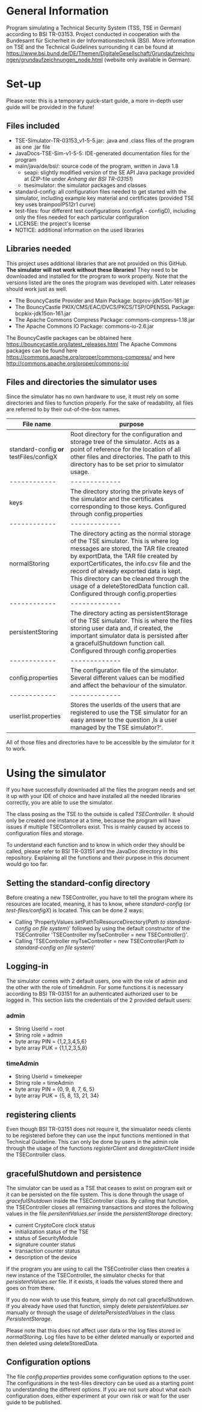 # General Information
Program simulating a Technical Security System (TSS, TSE in German) according to BSI TR-03153.
Project conducted in cooperation with the Bundesamt für Sicherheit in der Informationstechnik (BSI).
More information on TSE and the Technical Guidelines surrounding it can be found at https://www.bsi.bund.de/DE/Themen/DigitaleGesellschaft/Grundaufzeichnungen/grundaufzeichnungen_node.html  (website only available in German).

# Set-up
Please note: this is a temporary quick-start guide, a more in-depth user guide will be provided in the future!

## Files included
* TSE-Simulator-TR-03153_v1-5-5.jar: .java and .class files of the program as one .jar file
* JavaDocs-TSE-Sim-v1-5-5: IDE-generated documentation files for the program
* main/java/de/bsi/: source code of the program, written in Java 1.8
	* seapi: slightly modified version of the SE API Java package provided at  (ZIP-file under _Anhang der BSI TR-03151_)
	* tsesimulator: the simulator packages and classes
* standard-config: all configuration files needed to get started with the simulator, including example key material and certificates (provided TSE key uses brainpoolP512r1 curve)
* test-files: four different test configurations (configA - configD), including only the files needed for each particular configuration
* LICENSE: the project's license
* NOTICE: additional information on the used libraries

## Libraries needed
This project uses additional libraries that are not provided on this GitHub. 
**The simulator will not work without these libraries!**
They need to be downloaded and installed for the program to work properly.
Note that the versions listed are the ones the program was developed with. 
Later releases should work just as well.

* The BouncyCastle Provider and Main Package: bcprov-jdk15on-161.jar
* The BouncyCastle PKIX/CMS/EAC/DVCS/PKCS/TSP/OPENSSL Package: bcpkix-jdk15on-161.jar
* The Apache Commons Compress Package: commons-compress-1.18.jar
* The Apache Commons IO Package: commons-io-2.6.jar

The BouncyCastle packages can be obtained here https://bouncycastle.org/latest_releases.html
The Apache Commons packages can be found here https://commons.apache.org/proper/commons-compress/ and here http://commons.apache.org/proper/commons-io/ 

## Files and directories the simulator uses
Since the simulator has no own hardware to use, it must rely on some directories and files to function properly. For the sake of readability, all files are referred to by their out-of-the-box names.

File name | purpose
------------ | -------------
standard-config **or** testFiles/configX | Root directory for the configuration and storage tree of the simulator. Acts as a point of reference for the location of all other files and directories. The path to this directory has to be set prior to simulator usage. 
------------ | -------------
keys | The directory storing the private keys of the simulator and the certificates corresponding to those keys. Configured through config.properties
------------ | -------------
normalStoring | The directory acting as the normal storage of the TSE simulator. This is where log messages are stored, the TAR file created by exportData, the TAR file created by exportCertificates, the info.csv file and the record of already exported data is kept. This directory can be cleaned through the usage of a deleteStoredData function call. Configured through config.properties
------------ | -------------
persistentStoring | The directory acting as persistentStorage of the TSE simulator. This is where the files storing user data and, if created, the important simulator data is persisted after a gracefulShutdown function call. Configured through config.properties
------------ | -------------
config.properties | The configuration file of the simulator. Several different values can be modified and affect the behaviour of the simulator. 
------------ | -------------
userlist.properties | Stores the userIds of the users that are registered to use the TSE simulator for an easy answer to the question ‚Is a user managed by the TSE simulator?‘.


All of those files and directories have to be accessible by the simulator for it to work.


# Using the simulator
If you have successfully downloaded all the files the program needs and set it up with your IDE of choice and have installed all the needed libraries correctly, you are able to use the simulator.

The class posing as the TSE to the outside is called _TSEController_. It should only be created one instance at a time, because the program will have issues if multiple TSEControllers exist. This is mainly caused by access to configuration files and storage.

To understand each function and to know in which order they should be called, please refer to BSI TR-03151 and the JavaDoc directory in this repository. 
Explaining all the functions and their purpose in this document would go too far.

## Setting the standard-config directory
Before creating a new TSEController, you have to tell the program where its resources are located, meaning, it has to know, where _standard-config_ (or _test-files/configX_) is located. This can be done 2 ways:
* Calling 'PropertyValues.setPathToResourceDirectory(_Path to standard-config on file system_)' followed by using the default constructor of the TSEController 'TSEController myTseController = new TSEController()'.
* Calling 'TSEController myTseController = new TSEController(_Path to standard-config on file system_)'

## Logging-in
The simulator comes with 2 default users, one with the role of admin and the other with the role of timeAdmin. For some functions it is necessary according to BSI TR-03151 for an authenticated authorized user to be logged in. This section lists the credentials of the 2 provided default users:

### admin
* String UserId = root
* String role = admin
* byte array PIN = {1,2,3,4,5,6} 
* byte array PUK = {1,1,2,3,5,8}

### timeAdmin
* String UserId = timekeeper
* String role = timeAdmin
* byte array PIN = {0, 9, 8, 7, 6, 5}
* byte array PUK = {5, 8, 13, 21, 34}


## registering clients
Even though BSI TR-03151 does not require it, the simualator needs clients to be registered before they can use the input functions mentioned in that Technical Guideline.
This can only be done by users in the admin role through the usage of the functions _registerClient_ and _deregisterClient_ inside the TSEController class.

## gracefulShutdown and persistence
The simulator can be used as a TSE that ceases to exist on program exit or it can be persisted on the file system. This is done through the usage of _gracefulShutdown_ inside the TSEController class.
By calling that function, the TSEController closes all remaining transactions and stores the following values in the file _persitentValues.ser_ inside the _persistentStorage_ directory:

* current CryptoCore clock status
* initialization status of the TSE
* status of SecurityModule
* signature counter status
* transaction counter status 
* description of the device

If the program you are using to call the TSEController class then creates a new instance of the TSEController, the simulator checks for that _persistentValues.ser_ file. If it exists, it loads the values stored there and goes on from there.

If you do now wish to use this feature, simply do not call gracefulShutdown. If you already have used that function, simply delete _persistentValues.ser_ manually or through the usage of _deletePersistedValues_ in the class _PersistentStorage_.

Please note that this does not affect user data or the log files stored in _normalStoring_.
Log files have to be either deleted manually or exported and then deleted using deleteStoredData.

## Configuration options
The file _config.properties_ provides some configuration options to the user. The configurations in the test-files directory can be used as a starting point to understanding the different options.
If you are not sure about what each configuration does, either experiment at your own risk or wait for the user guide to be published.

